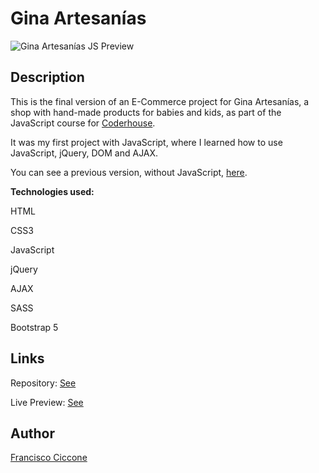 # Gina Artesanías

![Gina Artesanías JS Preview](https://user-images.githubusercontent.com/82279535/128600825-0d4d9d26-f1c2-4016-be8c-701470739f96.PNG)

## Description

This is the final version of an E-Commerce project for Gina Artesanías, a shop with hand-made products for babies and kids, as part of the JavaScript course for [Coderhouse](https://www.coderhouse.es/).

It was my first project with JavaScript, where I learned how to use JavaScript, jQuery, DOM and AJAX.

You can see a previous version, without JavaScript, [here](https://github.com/franciccone/gina-artesanias).

<b>Technologies used:</b>

HTML

CSS3

JavaScript

jQuery

AJAX

SASS

Bootstrap 5

## Links

Repository: [See](https://github.com/franciccone/gina-artesanias-js)

Live Preview: [See](https://franciccone.github.io/gina-artesanias-js/)

## Author

[Francisco Ciccone](https://github.com/franciccone)
